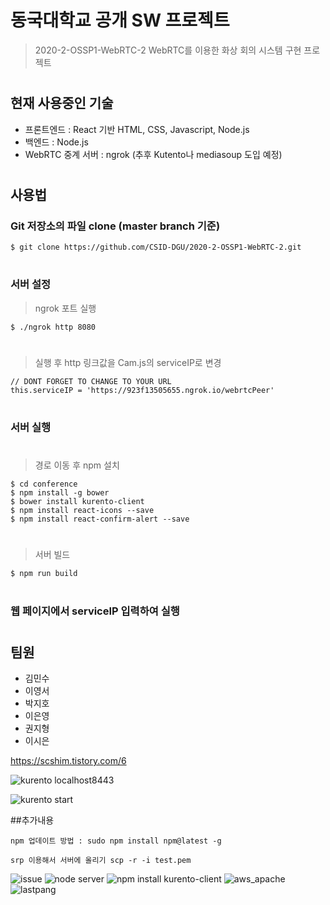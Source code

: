 # 동국대학교 공개 SW 프로젝트 
> 2020-2-OSSP1-WebRTC-2
> WebRTC를 이용한 화상 회의 시스템 구현 프로젝트  
#

## 현재 사용중인 기술
* 프론트엔드 : React 기반 HTML, CSS, Javascript, Node.js
* 백엔드 : Node.js
* WebRTC 중계 서버 : ngrok (추후 Kutento나 mediasoup 도입 예정)  
#
 
 ## 사용법
 ### Git 저장소의 파일 clone (master branch 기준)
  ```
  $ git clone https://github.com/CSID-DGU/2020-2-OSSP1-WebRTC-2.git
 ```  
 #
 ### 서버 설정
 > ngrok 포트 실행
 ```
 $ ./ngrok http 8080
 ```  
 #
 > 실행 후 http 링크값을 Cam.js의 serviceIP로 변경
 ```
 // DONT FORGET TO CHANGE TO YOUR URL
 this.serviceIP = 'https://923f13505655.ngrok.io/webrtcPeer'
 ```   
 #
 ### 서버 실행  
 #
 > 경로 이동 후 npm 설치
 ```
 $ cd conference
 $ npm install -g bower
 $ bower install kurento-client  
 $ npm install react-icons --save
 $ npm install react-confirm-alert --save
 ```  
 #
 
 > 서버 빌드 
 ```
 $ npm run build
 ```  
 #
 
 ### 웹 페이지에서 serviceIP 입력하여 실행  
 #

 ## 팀원
 * 김민수
 * 이영서
 * 박지호
 * 이은영
 * 권지형
 * 이시은

https://scshim.tistory.com/6


![kurento localhost8443](https://user-images.githubusercontent.com/46514182/100539139-5efe9c80-3202-11eb-82da-04f855d4e118.png)

![kurento start](https://user-images.githubusercontent.com/46514182/100539142-6160f680-3202-11eb-86ed-a1e6ed6c8269.png)


##추가내용
```
npm 업데이트 방법 : sudo npm install npm@latest -g

srp 이용해서 서버에 올리기 scp -r -i test.pem 
```
![issue](https://user-images.githubusercontent.com/46514182/101172488-3ebe4b80-360f-11eb-970e-b67dbff55a0b.png)
![node server](https://user-images.githubusercontent.com/46514182/101172504-4120a580-360f-11eb-8184-a6c28476cb0a.png)
![npm install kurento-client](https://user-images.githubusercontent.com/46514182/101172537-4d0c6780-360f-11eb-8d49-e39290ee83e6.png)
![aws_apache](https://user-images.githubusercontent.com/46514182/101172671-788f5200-360f-11eb-9c92-37e9eff9bf29.png)
![lastpang](https://user-images.githubusercontent.com/46514182/101172673-79c07f00-360f-11eb-8bc9-c10d3cfdbcd8.png)


